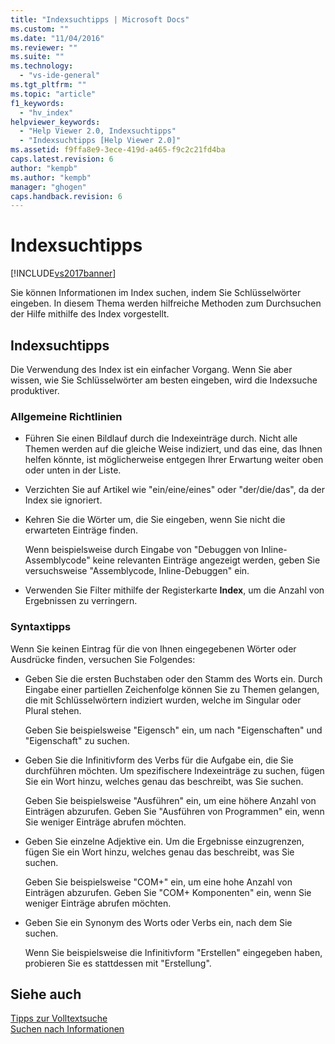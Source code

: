 ```yaml
---
title: "Indexsuchtipps | Microsoft Docs"
ms.custom: ""
ms.date: "11/04/2016"
ms.reviewer: ""
ms.suite: ""
ms.technology: 
  - "vs-ide-general"
ms.tgt_pltfrm: ""
ms.topic: "article"
f1_keywords: 
  - "hv_index"
helpviewer_keywords: 
  - "Help Viewer 2.0, Indexsuchtipps"
  - "Indexsuchtipps [Help Viewer 2.0]"
ms.assetid: f9ffa8e9-3ece-419d-a465-f9c2c21fd4ba
caps.latest.revision: 6
author: "kempb"
ms.author: "kempb"
manager: "ghogen"
caps.handback.revision: 6
---
```

# Indexsuchtipps
[!INCLUDE[vs2017banner](../code-quality/includes/vs2017banner.md)]

Sie können Informationen im Index suchen, indem Sie Schlüsselwörter eingeben.  In diesem Thema werden hilfreiche Methoden zum Durchsuchen der Hilfe mithilfe des Index vorgestellt.  
  
## Indexsuchtipps  
 Die Verwendung des Index ist ein einfacher Vorgang. Wenn Sie aber wissen, wie Sie Schlüsselwörter am besten eingeben, wird die Indexsuche produktiver.  
  
### Allgemeine Richtlinien  
  
-   Führen Sie einen Bildlauf durch die Indexeinträge durch.  Nicht alle Themen werden auf die gleiche Weise indiziert, und das eine, das Ihnen helfen könnte, ist möglicherweise entgegen Ihrer Erwartung weiter oben oder unten in der Liste.  
  
-   Verzichten Sie auf Artikel wie "ein\/eine\/eines" oder "der\/die\/das", da der Index sie ignoriert.  
  
-   Kehren Sie die Wörter um, die Sie eingeben, wenn Sie nicht die erwarteten Einträge finden.  
  
     Wenn beispielsweise durch Eingabe von "Debuggen von Inline\-Assemblycode" keine relevanten Einträge angezeigt werden, geben Sie versuchsweise "Assemblycode, Inline\-Debuggen" ein.  
  
-   Verwenden Sie Filter mithilfe der Registerkarte **Index**, um die Anzahl von Ergebnissen zu verringern.  
  
### Syntaxtipps  
 Wenn Sie keinen Eintrag für die von Ihnen eingegebenen Wörter oder Ausdrücke finden, versuchen Sie Folgendes:  
  
-   Geben Sie die ersten Buchstaben oder den Stamm des Worts ein.  Durch Eingabe einer partiellen Zeichenfolge können Sie zu Themen gelangen, die mit Schlüsselwörtern indiziert wurden, welche im Singular oder Plural stehen.  
  
     Geben Sie beispielsweise "Eigensch" ein, um nach "Eigenschaften" und "Eigenschaft" zu suchen.  
  
-   Geben Sie die Infinitivform des Verbs für die Aufgabe ein, die Sie durchführen möchten.  Um spezifischere Indexeinträge zu suchen, fügen Sie ein Wort hinzu, welches genau das beschreibt, was Sie suchen.  
  
     Geben Sie beispielsweise "Ausführen" ein, um eine höhere Anzahl von Einträgen abzurufen. Geben Sie "Ausführen von Programmen" ein, wenn Sie weniger Einträge abrufen möchten.  
  
-   Geben Sie einzelne Adjektive ein.  Um die Ergebnisse einzugrenzen, fügen Sie ein Wort hinzu, welches genau das beschreibt, was Sie suchen.  
  
     Geben Sie beispielsweise "COM\+" ein, um eine hohe Anzahl von Einträgen abzurufen. Geben Sie "COM\+ Komponenten" ein, wenn Sie weniger Einträge abrufen möchten.  
  
-   Geben Sie ein Synonym des Worts oder Verbs ein, nach dem Sie suchen.  
  
     Wenn Sie beispielsweise die Infinitivform "Erstellen" eingegeben haben, probieren Sie es stattdessen mit "Erstellung".  
  
## Siehe auch  
 [Tipps zur Volltextsuche](../ide/full-text-search-tips.md)   
 [Suchen nach Informationen](../ide/locate-information.md)